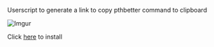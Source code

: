 Userscript to generate a link to copy pthbetter command to clipboard

![Imgur](http://i.imgur.com/w8njk2s.png)

Click [here](https://github.com/SavageCore/pthbetter-link-creator/raw/master/src/pthbetter-link-creator.user.js) to install
